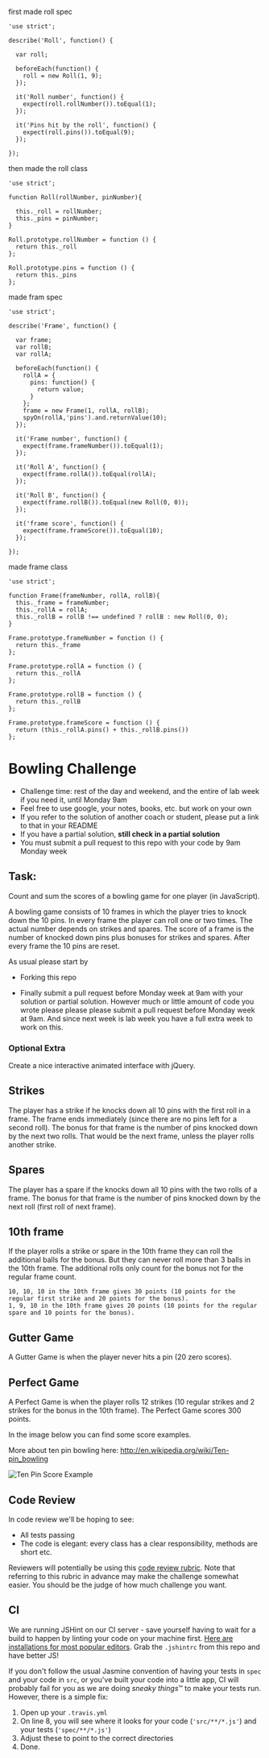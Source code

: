 first made roll spec
```
'use strict';

describe('Roll', function() {

  var roll;

  beforeEach(function() {
    roll = new Roll(1, 9);
  });

  it('Roll number', function() {
    expect(roll.rollNumber()).toEqual(1);
  });

  it('Pins hit by the roll', function() {
    expect(roll.pins()).toEqual(9);
  });

});

```
then made the roll class
```
'use strict';

function Roll(rollNumber, pinNumber){

  this._roll = rollNumber;
  this._pins = pinNumber;
}

Roll.prototype.rollNumber = function () {
  return this._roll
};

Roll.prototype.pins = function () {
  return this._pins
};

```
made fram spec
```
'use strict';

describe('Frame', function() {

  var frame;
  var rollB;
  var rollA;

  beforeEach(function() {
    rollA = {
      pins: function() {
        return value;
      }
    };
    frame = new Frame(1, rollA, rollB);
    spyOn(rollA,'pins').and.returnValue(10);
  });

  it('Frame number', function() {
    expect(frame.frameNumber()).toEqual(1);
  });

  it('Roll A', function() {
    expect(frame.rollA()).toEqual(rollA);
  });

  it('Roll B', function() {
    expect(frame.rollB()).toEqual(new Roll(0, 0));
  });

  it('frame score', function() {
    expect(frame.frameScore()).toEqual(10);
  });

});

```
made frame class
```
'use strict';

function Frame(frameNumber, rollA, rollB){
  this._frame = frameNumber;
  this._rollA = rollA;
  this._rollB = rollB !== undefined ? rollB : new Roll(0, 0);
}

Frame.prototype.frameNumber = function () {
  return this._frame
};

Frame.prototype.rollA = function () {
  return this._rollA
};

Frame.prototype.rollB = function () {
  return this._rollB
};

Frame.prototype.frameScore = function () {
  return (this._rollA.pins() + this._rollB.pins())
};

```



Bowling Challenge
=================


* Challenge time: rest of the day and weekend, and the entire of lab week if you need it, until Monday 9am
* Feel free to use google, your notes, books, etc. but work on your own
* If you refer to the solution of another coach or student, please put a link to that in your README
* If you have a partial solution, **still check in a partial solution**
* You must submit a pull request to this repo with your code by 9am Monday week

Task:
-----

Count and sum the scores of a bowling game for one player (in JavaScript).

A bowling game consists of 10 frames in which the player tries to knock down the 10 pins. In every frame the player can roll one or two times. The actual number depends on strikes and spares. The score of a frame is the number of knocked down pins plus bonuses for strikes and spares. After every frame the 10 pins are reset.

As usual please start by

* Forking this repo

* Finally submit a pull request before Monday week at 9am with your solution or partial solution.  However much or little amount of code you wrote please please please submit a pull request before Monday week at 9am.  And since next week is lab week you have a full extra week to work on this.


### Optional Extra

Create a nice interactive animated interface with jQuery.

## Strikes

The player has a strike if he knocks down all 10 pins with the first roll in a frame. The frame ends immediately (since there are no pins left for a second roll). The bonus for that frame is the number of pins knocked down by the next two rolls. That would be the next frame, unless the player rolls another strike.

## Spares

The player has a spare if the knocks down all 10 pins with the two rolls of a frame. The bonus for that frame is the number of pins knocked down by the next roll (first roll of next frame).

## 10th frame

If the player rolls a strike or spare in the 10th frame they can roll the additional balls for the bonus. But they can never roll more than 3 balls in the 10th frame. The additional rolls only count for the bonus not for the regular frame count.

    10, 10, 10 in the 10th frame gives 30 points (10 points for the regular first strike and 20 points for the bonus).
    1, 9, 10 in the 10th frame gives 20 points (10 points for the regular spare and 10 points for the bonus).

## Gutter Game

A Gutter Game is when the player never hits a pin (20 zero scores).

## Perfect Game

A Perfect Game is when the player rolls 12 strikes (10 regular strikes and 2 strikes for the bonus in the 10th frame). The Perfect Game scores 300 points.

In the image below you can find some score examples.

More about ten pin bowling here: http://en.wikipedia.org/wiki/Ten-pin_bowling

![Ten Pin Score Example](images/example_ten_pin_scoring.png)

Code Review
-----------

In code review we'll be hoping to see:

* All tests passing
* The code is elegant: every class has a clear responsibility, methods are short etc.

Reviewers will potentially be using this [code review rubric](docs/review.md).  Note that referring to this rubric in advance may make the challenge somewhat easier.  You should be the judge of how much challenge you want.

CI
--

We are running JSHint on our CI server - save yourself having to wait for a build to happen by linting your code on your machine first. [Here are installations for most popular editors](http://jshint.com/install/). Grab the `.jshintrc` from this repo and have better JS!

If you don't follow the usual Jasmine convention of having your tests in `spec` and your code in `src`, or you've built your code into a little app, CI will probably fail for you as we are doing *sneaky things*&trade; to make your tests run. However, there is a simple fix:

1. Open up your `.travis.yml`
2. On line 8, you will see where it looks for your code (`'src/**/*.js'`) and your tests (`'spec/**/*.js'`)
3. Adjust these to point to the correct directories
4. Done.
